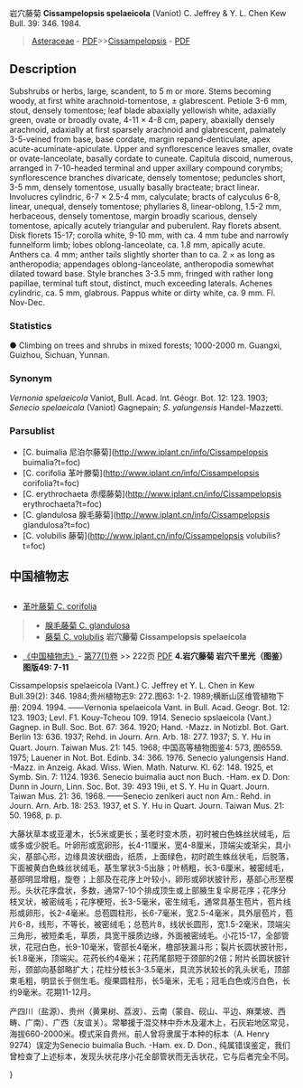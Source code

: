 岩穴藤菊 **Cissampelopsis spelaeicola** (Vaniot) C. Jeffrey & Y. L. Chen Kew Bull. 39: 346. 1984.

> [Asteraceae](http://www.iplant.cn/info/Asteraceae?t=foc) - [PDF](http://www.iplant.cn/foc/pdf/Asteraceae.pdf)>>[Cissampelopsis](http://www.iplant.cn/info/Cissampelopsis?t=foc) - [PDF](http://www.iplant.cn/foc/pdf/Cissampelopsis.pdf)

## Description

Subshrubs or herbs, large, scandent, to 5 m or more. Stems becoming woody, at first white arachnoid-tomentose, ± glabrescent. Petiole 3-6 mm, stout, densely tomentose; leaf blade abaxially yellowish white, adaxially green, ovate or broadly ovate, 4-11 × 4-8 cm, papery, abaxially densely arachnoid, adaxially at first sparsely arachnoid and glabrescent, palmately 3-5-veined from base, base cordate, margin repand-denticulate, apex acute-acuminate-apiculate. Upper and synflorescence leaves smaller, ovate or ovate-lanceolate, basally cordate to cuneate. Capitula discoid, numerous, arranged in 7-10-headed terminal and upper axillary compound corymbs; synflorescence branches divaricate, densely tomentose; peduncles short, 3-5 mm, densely tomentose, usually basally bracteate; bract linear. Involucres cylindric, 6-7 × 2.5-4 mm, calyculate; bracts of calyculus 6-8, linear, unequal, densely tomentose; phyllaries 8, linear-oblong, 1.5-2 mm, herbaceous, densely tomentose, margin broadly scarious, densely tomentose, apically acutely triangular and puberulent. Ray florets absent. Disk florets 15-17; corolla white, 9-10 mm, with ca. 4 mm tube and narrowly funnelform limb; lobes oblong-lanceolate, ca. 1.8 mm, apically acute. Anthers ca. 4 mm; anther tails slightly shorter than to ca. 2 × as long as antheropodia; appendages oblong-lanceolate, antheropodia somewhat dilated toward base. Style branches 3-3.5 mm, fringed with rather long papillae, terminal tuft stout, distinct, much exceeding laterals. Achenes cylindric, ca. 5 mm, glabrous. Pappus white or dirty white, ca. 9 mm. Fl. Nov-Dec.

### Statistics
● Climbing on trees and shrubs in mixed forests; 1000-2000 m. Guangxi, Guizhou, Sichuan, Yunnan.

### Synonym
*Vernonia spelaeicola* Vaniot, Bull. Acad. Int. Géogr. Bot. 12: 123. 1903; *Senecio spelaeicola* (Vaniot) Gagnepain; *S. yalungensis* Handel-Mazzetti.

### Parsublist

* [C.  buimalia  尼泊尔藤菊](http://www.iplant.cn/info/Cissampelopsis buimalia?t=foc)
* [C.  corifolia  革叶滕菊](http://www.iplant.cn/info/Cissampelopsis corifolia?t=foc)
* [C.  erythrochaeta  赤缨藤菊](http://www.iplant.cn/info/Cissampelopsis erythrochaeta?t=foc)
* [C.  glandulosa  腺毛藤菊](http://www.iplant.cn/info/Cissampelopsis glandulosa?t=foc)
* [C.  volubilis  藤菊](http://www.iplant.cn/info/Cissampelopsis volubilis?t=foc)

## 中国植物志
## 
* [革叶藤菊  C.  corifolia](Cissampelopsis-corifolia-革叶滕菊.md)
> * [腺毛藤菊  C.  glandulosa](Cissampelopsis-glandulosa-腺毛藤菊.md)
> * [藤菊  C.  volubilis](Cissampelopsis-volubilis-藤菊.md)
**岩穴藤菊 Cissampelopsis spelaeicola**

* [《中国植物志》](http://www.iplant.cn/frps)- [第77(1)卷](http://www.iplant.cn/frps/vol/77(1)) >> 222页 [PDF](http://www.iplant.cn/frps/pdf/77(1)/222.PDF)
**4.岩穴藤菊 岩穴千里光（图鉴）图版49: 7-11**

Cissampelopsis spelaeicola (Vant.) C. Jeffrey et Y. L. Chen in Kew Bull.39(2): 346. 1984;贵州植物志9: 272.图63: 1-2. 1989;横断山区维管植物下册: 2094. 1994. ——Vernonia spelaeicola Vant. in Bull. Acad. Geogr. Bot. 12: 123. 1903; Levl. F1. Kouy-Tcheou 109. 1914. Senecio spslaeicola (Vant.) Gagnep. in Bull. Soc. Bot. 67: 364. 1920; Hand. -Mazz. in Notizbl. Bot. Gart. Berlin 13: 636. 1937; Rehd. in Journ. Arn. Arb. 18: 277. 1937; S. Y. Hu in Quart. Journ. Taiwan Mus. 21: 145. 1968; 中国高等植物图鉴4: 573, 图6559. 1975; Lauener in Not. Bot. Edinb. 34: 366. 1976. Senecio yalungensis Hand. -Mazz. in Anzeig. Akad. Wiss. Wien. Math. Naturw. Kl. 62: 148. 1925, et Symb. Sin. 7: 1124. 1936. Senecio buimalia auct non Buch. -Ham. ex D. Don: Dunn in Journ, Linn. Soc. Bot. 39: 493 19ii, et S. Y. Hu in Quart. Journ. Taiwan Mus. 21: 36. 1968. ——Senecio zenlkeri auct non Am.: Rehd. in Journ. Arn. Arb. 18: 253. 1937, et S. Y. Hu in Quart. Journ. Taiwan Mus. 21: 50. 1968, p. p.

大藤状草本或亚灌木，长5米或更长；茎老时变木质，初时被白色蛛丝状绒毛，后或多或少脱毛。叶卵形或宽卵形，长4-11厘米，宽4-8厘米，顶端尖或渐尖，具小尖，基部心形，边缘具波状细齿，纸质，上面绿色，初时疏生蛛丝状毛，后脱落，下面被黄白色蛛丝状绒毛，基生掌状3-5出脉；叶柄粗，长3-6厘米，被密绒毛，基部明显增粗，旋卷；上部及在花序上叶较小，卵形或卵状披针形，基部心形至楔形。头状花序盘状，多数，通常7-10个排成顶生或上部腋生复伞房花序；花序分枝叉状，被密绒毛；花序梗短，长3-5毫米，密生绒毛，通常具基生苞片，苞片线形或卵形，长2-4毫米。总苞圆柱形，长6-7毫米，宽2.5-4毫米，具外层苞片，苞片6-8，线形，不等长，被密绒毛；总苞片8，线状长圆形，宽1.5-2毫米，顶端尖三角形，被短柔毛，草质，具宽干膜质边缘，外面被密绒毛。小花15-17，全部管状，花冠白色，长9-10毫米，管部长4毫米，檐部狭漏斗形；裂片长圆状披针形，长1.8毫米，顶端尖。花药长约4毫米；花药尾部短于颈部的2倍；附片长圆状披针形，颈部向基部略扩大；花柱分枝长3-3.5毫米，具流苏状较长的乳头状毛，顶部束毛粗，明显长于侧生毛。瘦果圆柱形，长5毫米，无毛；冠毛白色或污白色，长约9毫米。花期11-12月。

产四川（盐源）、贵州（黄果树、荔波）、云南（蒙自、砚山、平边、麻栗坡、西畴、广南）、广西（友谊关）。常攀援于混交林中乔木及灌木上，石灰岩地区常见，海拔660-2000米。模式采自贵州。前人曾将隶属于本种的标本（A. Henry 9274）误定为Senecio buimalia Buch. -Ham. ex. D. Don., 纯属错误鉴定，我们曾检查了上述标本，发现头状花序小花全部管状而无舌状花，它与后者完全不同。

}